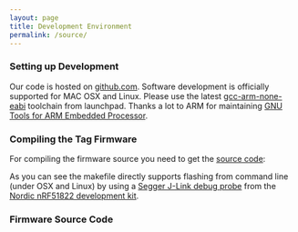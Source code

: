 ```yaml
---
layout: page
title: Development Environment
permalink: /source/
---
```


### Setting up Development ###
Our code is hosted on [github.com](https://github.com/meriac/openbeacon-ng). Software development is officially supported for MAC OSX and Linux. Please use the latest [gcc-arm-none-eabi](https://launchpad.net/gcc-arm-embedded) toolchain from launchpad. Thanks a lot to ARM for maintaining [GNU Tools for ARM Embedded Processor](https://launchpad.net/gcc-arm-embedded).

### Compiling the Tag Firmware ###

For compiling the firmware source you need to get the [source code](https://github.com/meriac/openbeacon-ng):
<script type="syntaxhighlighter" class="brush: bash">
git clone https://github.com/meriac/openbeacon-ng
cd openbeacon-ng
make clean flash
</script>
As you can see the makefile directly supports flashing from command line (under OSX and Linux) by using a [Segger J-Link debug probe](https://www.segger.com/jlink-software.html) from the [Nordic nRF51822 development kit](http://uk.mouser.com/ProductDetail/Nordic-Semiconductor/nRF51822-DK).

### Firmware Source Code ###
<script type="syntaxhighlighter" class="brush: c"><![CDATA[
{% include src/tag-physical-web-entry.c %}
]]></script>
